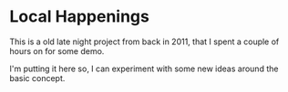 # Local Happenings

This is a old late night project from back in 2011, that I spent a couple of hours on for some demo.

I'm putting it here so, I can experiment with some new ideas around the basic concept.
